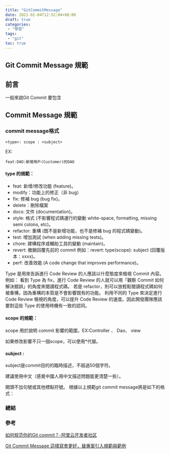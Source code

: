 ```yaml
---
title: "GitCommitMessage"
date: 2021-02-04T12:52:04+08:00
draft: true
categories:
 - "學習"
tags:
 - "git"
toc: true
---
```


## Git Commit Message 規範
<!--more-->

## 前言

一般來說Git Commit 要包含 

## Commit Message 規範

### commit message格式

```
<type>: scope : <subject>

```
EX:
```
feat:DAO:新增用戶(Customer)的DAO
```


#### type 的規範：
- feat: 新增/修改功能 (feature)。
- modify：功能上的修正（非 bug）
- fix: 修補 bug (bug fix)。
- delete：刪除檔案
- docs: 文件 (documentation)。
- style: 格式 (不影響程式碼運行的變動 white-space, formatting, missing semi colons, etc)。
- refactor: 重構 (既不是新增功能，也不是修補 bug 的程式碼變動)。
- test: 增加測試 (when adding missing tests)。
- chore: 建構程序或輔助工具的變動 (maintain)。
- revert: 撤銷回覆先前的 commit 例如：revert: type(scope): subject (回覆版本：xxxx)。
- perf: 改善效能 (A code change that improves performance)。

Type 是用來告訴進行 Code Review 的人應該以什麼態度來檢視 Commit 內容。
例如：
看到 Type 為 fix，進行 Code Review 的人就可以用「觀察 Commit 如何解決錯誤」的角度來閱讀程式碼。
若是 refactor，則可以放輕鬆閱讀程式碼如何被重構，因為重構的本質是不會影響既有的功能。
利用不同的 Type 來決定進行 Code Review 檢視的角度，可以提升 Code Review 的速度。因此開發團隊應該要對這些 Type 的使用時機有一致的認同。

#### scope 的規範：

scope 用於說明 commit  影響的範圍，EX:Controller 、 Dao、 view

如果修改影響不只一個scope，可以使用*代替。

#### subject :

subject是commit目的的臨時描述，不超過50個字符。

建議使用中文（感覺中國人用中文描述問題能更清楚一些）。

開頭不加句號或其他標點符號。
根據以上規範git commit message將是如下的格式：

### 總結

### 參考

[如何规范你的Git commit？-阿里云开发者社区](https://developer.aliyun.com/article/770277)

[Git Commit Message 這樣寫會更好，替專案引入規範與範例](https://wadehuanglearning.blogspot.com/2019/05/commit-commit-commit-why-what-commit.html)
